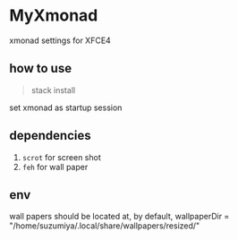 # MyXmonad
xmonad settings for XFCE4

## how to use

> stack install

set xmonad as startup session

## dependencies

1. `scrot` for screen shot
2. `feh` for wall paper

## env

wall papers should be located at, by default,
wallpaperDir = "/home/suzumiya/.local/share/wallpapers/resized/"
